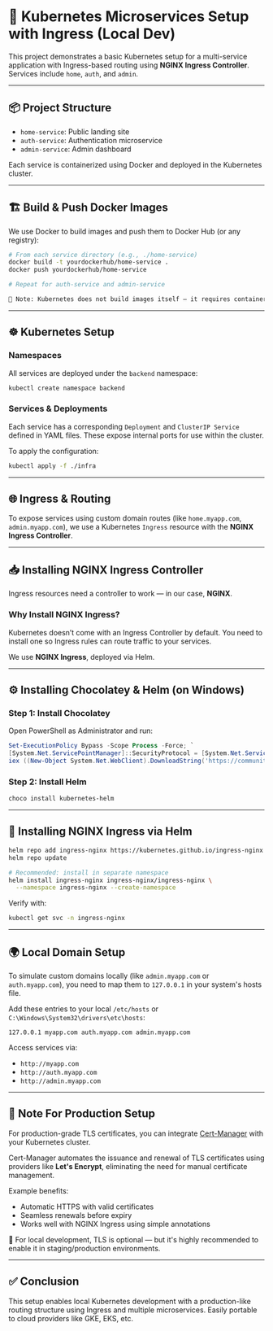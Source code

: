 # 🐳 Kubernetes Microservices Setup with Ingress (Local Dev)

This project demonstrates a basic Kubernetes setup for a multi-service application with Ingress-based routing using **NGINX Ingress Controller**. Services include `home`, `auth`, and `admin`.

---

## 📦 Project Structure

- `home-service`: Public landing site
- `auth-service`: Authentication microservice
- `admin-service`: Admin dashboard 

Each service is containerized using Docker and deployed in the Kubernetes cluster.

---

## 🏗️ Build & Push Docker Images

We use Docker to build images and push them to Docker Hub (or any registry):

```bash
# From each service directory (e.g., ./home-service)
docker build -t yourdockerhub/home-service .
docker push yourdockerhub/home-service

# Repeat for auth-service and admin-service

📝 Note: Kubernetes does not build images itself — it requires container images to deploy pods. All deployments reference these images from a registry, so make sure your images are available and accessible.
```

---

## ☸️ Kubernetes Setup

### Namespaces
All services are deployed under the `backend` namespace:

```bash
kubectl create namespace backend
```

### Services & Deployments
Each service has a corresponding `Deployment` and `ClusterIP Service` defined in YAML files. These expose internal ports for use within the cluster.

To apply the configuration:

```bash
kubectl apply -f ./infra
```
---

## 🌐 Ingress & Routing

To expose services using custom domain routes (like `home.myapp.com`, `admin.myapp.com`), we use a Kubernetes `Ingress` resource with the **NGINX Ingress Controller**.

---

## 📥 Installing NGINX Ingress Controller

Ingress resources need a controller to work — in our case, **NGINX**.

### Why Install NGINX Ingress?
Kubernetes doesn’t come with an Ingress Controller by default. You need to install one so Ingress rules can route traffic to your services.

We use **NGINX Ingress**, deployed via Helm.

---

## ⚙️ Installing Chocolatey & Helm (on Windows)

### Step 1: Install Chocolatey

Open PowerShell as Administrator and run:

```powershell
Set-ExecutionPolicy Bypass -Scope Process -Force; `
[System.Net.ServicePointManager]::SecurityProtocol = [System.Net.ServicePointManager]::SecurityProtocol -bor 3072; `
iex ((New-Object System.Net.WebClient).DownloadString('https://community.chocolatey.org/install.ps1'))
```

### Step 2: Install Helm

```bash
choco install kubernetes-helm
```

---

## 🚀 Installing NGINX Ingress via Helm

```bash
helm repo add ingress-nginx https://kubernetes.github.io/ingress-nginx
helm repo update

# Recommended: install in separate namespace
helm install ingress-nginx ingress-nginx/ingress-nginx \
  --namespace ingress-nginx --create-namespace
```

Verify with:

```bash
kubectl get svc -n ingress-nginx
```

---

## 🌍 Local Domain Setup

To simulate custom domains locally (like `admin.myapp.com` or `auth.myapp.com`), you need to map them to `127.0.0.1` in your system's hosts file.

Add these entries to your local `/etc/hosts` or `C:\Windows\System32\drivers\etc\hosts`:

```
127.0.0.1 myapp.com auth.myapp.com admin.myapp.com 
```

Access services via:
- `http://myapp.com`
- `http://auth.myapp.com`
- `http://admin.myapp.com`

---

## 🔐 Note For Production Setup

For production-grade TLS certificates, you can integrate [Cert-Manager](https://cert-manager.io/) with your Kubernetes cluster.

Cert-Manager automates the issuance and renewal of TLS certificates using providers like **Let's Encrypt**, eliminating the need for manual certificate management.
 
Example benefits:
- Automatic HTTPS with valid certificates
- Seamless renewals before expiry
- Works well with NGINX Ingress using simple annotations
 
🧪 For local development, TLS is optional — but it's highly recommended to enable it in staging/production environments.

---

## ✅ Conclusion

This setup enables local Kubernetes development with a production-like routing structure using Ingress and multiple microservices. Easily portable to cloud providers like GKE, EKS, etc. 
 